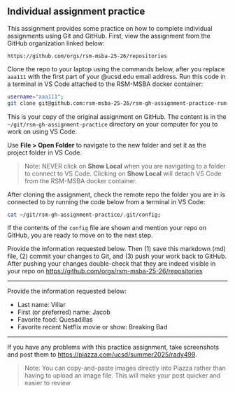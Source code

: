 ## Individual assignment practice

This assignment provides some practice on how to complete individual assignments using Git and GitHub. First, view the assignment from the GitHub organization linked below:

`https://github.com/orgs/rsm-msba-25-26/repositories`

Clone the repo to your laptop using the commands below, after you replace `aaa111` with the first part of your @ucsd.edu email address. Run this code in a terminal in VS Code attached to the RSM-MSBA docker container:

```bash
username="aaa111";
git clone git@github.com:rsm-msba-25-26/rsm-gh-assignment-practice-rsm-$username ~/git/rsm-gh-assignment-practice;
```

This is your copy of the original assignment on GitHub. The content is in the `~/git/rsm-gh-assignment-practice` directory on your computer for you to work on using VS Code.

Use **File > Open Folder** to navigate to the new folder and set it as the project folder in VS Code.

> Note: NEVER click on **Show Local** when you are navigating to a folder to connect to VS Code. Clicking on **Show Local** will detach VS Code from the RSM-MSBA docker container.

After cloning the assignment, check the remote repo the folder you are in is connected to by running the code below from a terminal in VS Code:

```bash
cat ~/git/rsm-gh-assignment-practice/.git/config;
```

If the contents of the `config` file are shown and mention your repo on GitHub, you are ready to move on to the next step.

Provide the information requested below. Then (1) save this markdown (md) file, (2) commit your changes to Git, and (3) push your work back to GitHub. After pushing your changes double-check that they are indeed visible in your repo on <https://github.com/orgs/rsm-msba-25-26/repositories>

---

Provide the information requested below:

- Last name: Villar
- First (or preferred) name: Jacob
- Favorite food: Quesadillas
- Favorite recent Netflix movie or show: Breaking Bad

---

If you have any problems with this practice assignment, take screenshots and post them to <https://piazza.com/ucsd/summer2025/rady499>.

> Note: You can copy-and-paste images directly into Piazza rather than having to upload an image file. This will make your post quicker and easier to review
